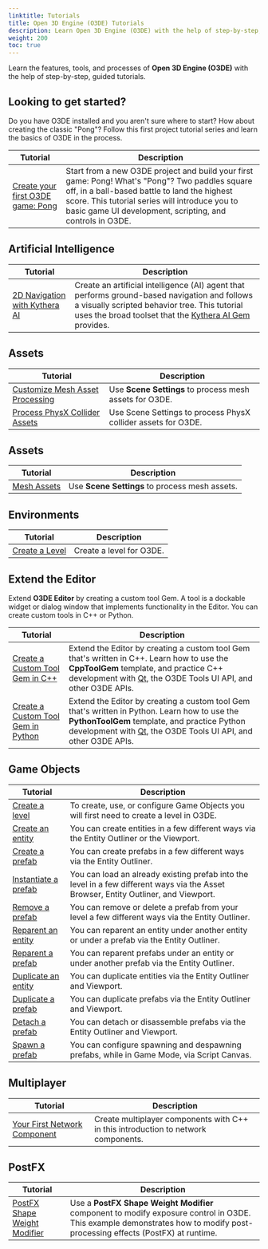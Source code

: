```yaml
---
linktitle: Tutorials
title: Open 3D Engine (O3DE) Tutorials
description: Learn Open 3D Engine (O3DE) with the help of step-by-step, guided tutorials.
weight: 200
toc: true
---
```


Learn the features, tools, and processes of **Open 3D Engine (O3DE)** with the help of step-by-step, guided tutorials.

## Looking to get started?

Do you have O3DE installed and you aren't sure where to start? How about creating the classic "Pong"? Follow this first project tutorial series and learn the basics of O3DE in the process.

| Tutorial | Description |
| - | - |
| [Create your first O3DE game: Pong](first-project/) | Start from a new O3DE project and build your first game: Pong! What's "Pong"? Two paddles square off, in a ball-based battle to land the highest score. This tutorial series will introduce you to basic game UI development, scripting, and controls in O3DE. |

## Artificial Intelligence

| Tutorial | Description |
| - | - |
| [2D Navigation with Kythera AI](ai/navigation-2d) | Create an artificial intelligence (AI) agent that performs ground-based navigation and follows a visually scripted behavior tree. This tutorial uses the broad toolset that the [Kythera AI Gem](/docs/user-guide/gems/reference/kythera-ai) provides. |

## Assets

| Tutorial | Description |
| - | - |
| [Customize Mesh Asset Processing](assets/mesh-assets) | Use **Scene Settings** to process mesh assets for O3DE. |
| [Process PhysX Collider Assets](assets/physx-colliders) | Use Scene Settings to process PhysX collider assets for O3DE. |

## Assets

| Tutorial | Description
| - | - |
| [Mesh Assets](assets/mesh-assets) | Use **Scene Settings** to process mesh assets. |

## Environments

| Tutorial | Description |
| - | - |
| [Create a Level](environments/create-a-level) | Create a level for O3DE. |

## Extend the Editor

Extend **O3DE Editor** by creating a custom tool Gem. A tool is a dockable widget or dialog window that implements functionality in the Editor. You can create custom tools in C++ or Python.

| Tutorial | Description |
| - | - |
| [Create a Custom Tool Gem in C++](extend-the-editor/shape-example-cpp.md) | Extend the Editor by creating a custom tool Gem that's written in C++. Learn how to use the **CppToolGem** template, and practice C++ development with [Qt](https://wiki.qt.io/Main), the O3DE Tools UI API, and other O3DE APIs. |
| [Create a Custom Tool Gem in Python](extend-the-editor/shape-example-py.md) | Extend the Editor by creating a custom tool Gem that's written in Python. Learn how to use the **PythonToolGem** template, and practice Python development with [Qt](https://wiki.qt.io/Main), the O3DE Tools UI API, and other O3DE APIs.|

## Game Objects

| Tutorial | Description |
| - | - |
| [Create a level](game-objects/create-a-level) | To create, use, or configure Game Objects you will first need to create a level in O3DE. |
| [Create an entity](game-objects/create-an-entity) | You can create entities in a few different ways via the Entity Outliner or the Viewport. |
| [Create a prefab](game-objects/create-a-prefab) | You can create prefabs in a few different ways via the Entity Outliner. |
| [Instantiate a prefab](game-objects/instantiate-a-prefab) | You can load an already existing prefab into the level in a few different ways via the Asset Browser, Entity Outliner, and Viewport. |
| [Remove a prefab](game-objects/remove-a-prefab) | You can remove or delete a prefab from your level a few different ways via the Entity Outliner. |
| [Reparent an entity](game-objects/reparent-an-entity) | You can reparent an entity under another entity or under a prefab via the Entity Outliner. |
| [Reparent a prefab](game-objects/reparent-a-prefab) | You can reparent prefabs under an entity or under another prefab via the Entity Outliner. |
| [Duplicate an entity](game-objects/duplicate-an-entity) | You can duplicate entities via the Entity Outliner and Viewport. |
| [Duplicate a prefab](game-objects/duplicate-a-prefab) | You can duplicate prefabs via the Entity Outliner and Viewport. |
| [Detach a prefab](game-objects/detach-a-prefab) | You can detach or disassemble prefabs via the Entity Outliner and Viewport. |
| [Spawn a prefab](game-objects/spawn-a-prefab) | You can configure spawning and despawning prefabs, while in Game Mode, via Script Canvas. |


## Multiplayer

| Tutorial | Description |
| - | - |
| [Your First Network Component](multiplayer/first-multiplayer-component) | Create multiplayer components with C++ in this introduction to network components. |

## PostFX

| Tutorial | Description |
| - | - |
| [PostFX Shape Weight Modifier](postfx/use-postfx-shape-weight-modifier) | Use a **PostFX Shape Weight Modifier** component to modify exposure control in O3DE. This example demonstrates how to modify post-processing effects (PostFX) at runtime. |
